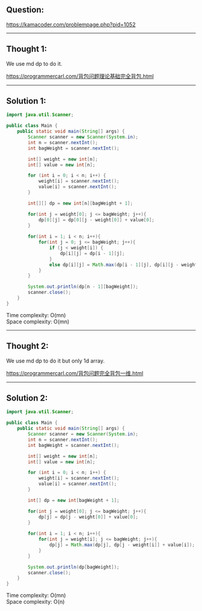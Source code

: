 ## Question:

https://kamacoder.com/problempage.php?pid=1052

---
## Thought 1:
We use md dp to do it.

https://programmercarl.com/背包问题理论基础完全背包.html

---
## Solution 1:
```Java
import java.util.Scanner;

public class Main {
    public static void main(String[] args) {
        Scanner scanner = new Scanner(System.in);
        int n = scanner.nextInt();
        int bagWeight = scanner.nextInt();

        int[] weight = new int[n];
        int[] value = new int[n];

        for (int i = 0; i < n; i++) {
            weight[i] = scanner.nextInt();
            value[i] = scanner.nextInt();
        }

        int[][] dp = new int[n][bagWeight + 1];

        for(int j = weight[0]; j <= bagWeight; j++){
            dp[0][j] = dp[0][j - weight[0]] + value[0];
        }
        
        for(int i = 1; i < n; i++){
            for(int j = 0; j <= bagWeight; j++){
                if (j < weight[i]) {
                    dp[i][j] = dp[i - 1][j];
                }
                else dp[i][j] = Math.max(dp[i - 1][j], dp[i][j - weight[i]] + value[i]);
            }
        }

        System.out.println(dp[n - 1][bagWeight]);
        scanner.close();
    }
}
```
Time complexity: O(mn)  
Space complexity: O(mn)

---
## Thought 2:
We use md dp to do it but only 1d array.

https://programmercarl.com/背包问题完全背包一维.html

---
## Solution 2:
```Java
import java.util.Scanner;

public class Main {
    public static void main(String[] args) {
        Scanner scanner = new Scanner(System.in);
        int n = scanner.nextInt();
        int bagWeight = scanner.nextInt();

        int[] weight = new int[n];
        int[] value = new int[n];

        for (int i = 0; i < n; i++) {
            weight[i] = scanner.nextInt();
            value[i] = scanner.nextInt();
        }

        int[] dp = new int[bagWeight + 1];

        for(int j = weight[0]; j <= bagWeight; j++){
            dp[j] = dp[j - weight[0]] + value[0];
        }
        
        for(int i = 1; i < n; i++){
            for(int j = weight[i]; j <= bagWeight; j++){
                dp[j] = Math.max(dp[j], dp[j - weight[i]] + value[i]);
            }
        }

        System.out.println(dp[bagWeight]);
        scanner.close();
    }
}
```
Time complexity: O(mn)  
Space complexity: O(n)
